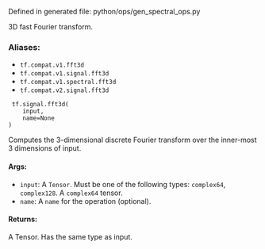 
Defined in generated file: python/ops/gen_spectral_ops.py

3D fast Fourier transform.
### Aliases:
- `tf.compat.v1.fft3d`
- `tf.compat.v1.signal.fft3d`
- `tf.compat.v1.spectral.fft3d`
- `tf.compat.v2.signal.fft3d`

```
 tf.signal.fft3d(
    input,
    name=None
)
```

Computes the 3-dimensional discrete Fourier transform over the inner-most 3 dimensions of input.
#### Args:
- `input`: A `Tensor`. Must be one of the following types: `complex64`, `complex128`. A `complex64` tensor.
- `name`: A `name` for the operation (optional).
#### Returns:

A Tensor. Has the same type as input.
